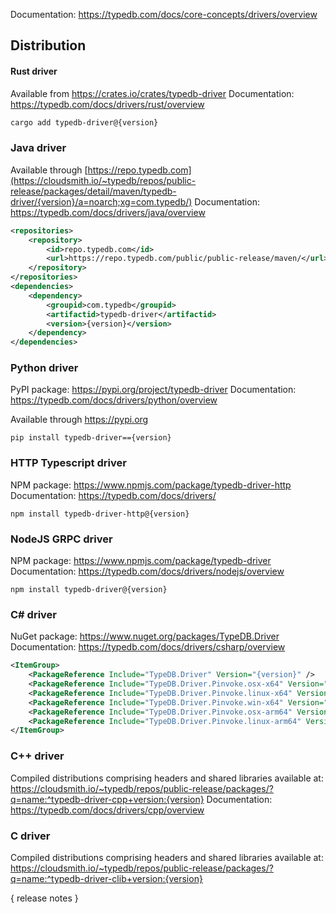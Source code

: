 Documentation: https://typedb.com/docs/core-concepts/drivers/overview

## Distribution

#### Rust driver

Available from https://crates.io/crates/typedb-driver
Documentation: https://typedb.com/docs/drivers/rust/overview


```sh
cargo add typedb-driver@{version}
```


### Java driver

Available through [https://repo.typedb.com](https://cloudsmith.io/~typedb/repos/public-release/packages/detail/maven/typedb-driver/{version}/a=noarch;xg=com.typedb/)
Documentation: https://typedb.com/docs/drivers/java/overview

```xml
<repositories>
    <repository>
        <id>repo.typedb.com</id>
        <url>https://repo.typedb.com/public/public-release/maven/</url>
    </repository>
</repositories>
<dependencies>
    <dependency>
        <groupid>com.typedb</groupid>
        <artifactid>typedb-driver</artifactid>
        <version>{version}</version>
    </dependency>
</dependencies>
```

### Python driver

PyPI package: https://pypi.org/project/typedb-driver
Documentation: https://typedb.com/docs/drivers/python/overview

Available through https://pypi.org

[//]: # (TODO: Python's RC/Alpha/Beta versions are formatted differently. Don't foget to update manually until we make an automation)
```
pip install typedb-driver=={version}
```

### HTTP Typescript driver

[//]: # (TODO: Update docs link)

NPM package: https://www.npmjs.com/package/typedb-driver-http
Documentation: https://typedb.com/docs/drivers/

```
npm install typedb-driver-http@{version}
```

[//]: # (TODO: Please remove the unreleased drivers manually. Commenting them out in Markdown looks scary)

### NodeJS GRPC driver

NPM package: https://www.npmjs.com/package/typedb-driver
Documentation: https://typedb.com/docs/drivers/nodejs/overview

```
npm install typedb-driver@{version}
```

### C# driver

NuGet package: https://www.nuget.org/packages/TypeDB.Driver
Documentation: https://typedb.com/docs/drivers/csharp/overview

```xml
<ItemGroup>
    <PackageReference Include="TypeDB.Driver" Version="{version}" />
    <PackageReference Include="TypeDB.Driver.Pinvoke.osx-x64" Version="{version}" />
    <PackageReference Include="TypeDB.Driver.Pinvoke.linux-x64" Version="{version}" />
    <PackageReference Include="TypeDB.Driver.Pinvoke.win-x64" Version="{version}" />
    <PackageReference Include="TypeDB.Driver.Pinvoke.osx-arm64" Version="{version}" />
    <PackageReference Include="TypeDB.Driver.Pinvoke.linux-arm64" Version="{version}" />
</ItemGroup>
```

### C++ driver

Compiled distributions comprising headers and shared libraries available at: https://cloudsmith.io/~typedb/repos/public-release/packages/?q=name:^typedb-driver-cpp+version:{version}
Documentation: https://typedb.com/docs/drivers/cpp/overview

### C driver

Compiled distributions comprising headers and shared libraries available at: https://cloudsmith.io/~typedb/repos/public-release/packages/?q=name:^typedb-driver-clib+version:{version}

{ release notes }
